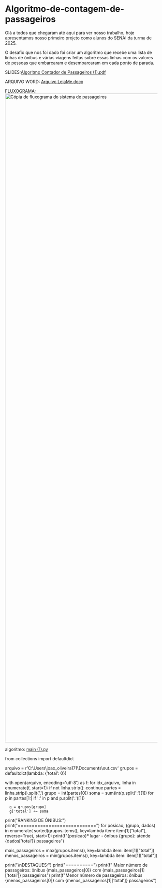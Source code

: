 # Algoritmo-de-contagem-de-passageiros
Olá a todos que chegaram até aqui para ver nosso trabalho, hoje apresentamos nosso primeiro projeto como alunos do SENAI da turma de 2025.

O desafio que nos foi dado foi criar um algoritmo que recebe uma lista de linhas de ônibus e várias viagens feitas sobre essas linhas com os valores de pessoas que embarcaram e desembarcaram em cada ponto de parada.

SLIDES:[Algoritmo Contador de Passageiros (1).pdf](https://github.com/user-attachments/files/21927300/Algoritmo.Contador.de.Passageiros.1.pdf)


ARQUIVO WORD:
[Arquivo LeiaMe.docx](https://github.com/user-attachments/files/21927251/Arquivo.LeiaMe.docx)

FLUXOGRAMA:
<img width="3240" height="2137" alt="Cópia de fluxograma do sistema de passageiros" src="https://github.com/user-attachments/assets/ee81b0c8-03bf-4072-9ca4-6fd7545d71a9" />



algoritmo:
[main (1).py](https://github.com/user-attachments/files/21927260/main.1.py)
    
from collections import defaultdict

arquivo = r'C:\Users\joao_oliveira171\Documents\out.csv'
grupos = defaultdict(lambda: {'total': 0})


with open(arquivo, encoding='utf-8') as f:
    for idx_arquivo, linha in enumerate(f, start=1):
        if not linha.strip():
            continue
        partes = linha.strip().split(',')
        grupo = int(partes[0])
        soma = sum(int(p.split(':')[1]) for p in partes[1:] if ':' in p and  p.split(':')[1])

      g = grupos[grupo]
      g['total'] += soma
        
print("RANKING DE ÔNIBUS:")
print("============================")
for posicao, (grupo, dados) in enumerate(
        sorted(grupos.items(), key=lambda item: item[1]["total"], reverse=True), start=1):
    print(f"{posicao}º lugar - ônibus {grupo}: atende {dados['total']} passageiros")

mais_passageiros = max(grupos.items(), key=lambda item: item[1]["total"])
menos_passageiros = min(grupos.items(), key=lambda item: item[1]["total"])

print("\nDESTAQUES:")
print("==========")
print(f" Maior número de passageiros: ônibus {mais_passageiros[0]} com {mais_passageiros[1]['total']} passageiros")
print(f"Menor número de passageiros:  ônibus {menos_passageiros[0]} com {menos_passageiros[1]['total']} passageiros")
